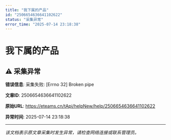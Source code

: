 ```yaml
---
title: "我下属的产品"
id: "2506654636641102622"
status: "采集异常"
error_time: "2025-07-14 23:18:38"
---
```


# 我下属的产品

## ⚠️ 采集异常

**错误信息**: 采集失败: [Errno 32] Broken pipe

**文章ID**: 2506654636641102622

**原始URL**: https://eteams.cn/tApi/helpNew/help/2506654636641102622

**异常时间**: 2025-07-14 23:18:38

---

*该文档表示原文章采集时发生异常，请检查网络连接或联系管理员。*
